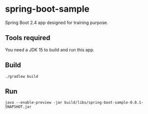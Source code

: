 # spring-boot-sample

Spring Boot 2.4 app designed for training purpose.

## Tools required

You need a JDK 15 to build and run this app.

## Build
```
./gradlew build
```

## Run
```
java --enable-preview -jar build/libs/spring-boot-sample-0.0.1-SNAPSHOT.jar
```
